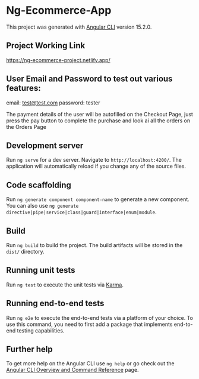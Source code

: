 # Ng-Ecommerce-App

This project was generated with [Angular CLI](https://github.com/angular/angular-cli) version 15.2.0.

## Project Working Link

https://ng-ecommerce-project.netlify.app/

## User Email and Password to test out various features:

email: test@test.com
password: tester

The payment details of the user will be autofilled on the Checkout Page, just press the pay button to complete the purchase and look ai all the orders on the Orders Page

## Development server

Run `ng serve` for a dev server. Navigate to `http://localhost:4200/`. The application will automatically reload if you change any of the source files.

## Code scaffolding

Run `ng generate component component-name` to generate a new component. You can also use `ng generate directive|pipe|service|class|guard|interface|enum|module`.

## Build

Run `ng build` to build the project. The build artifacts will be stored in the `dist/` directory.

## Running unit tests

Run `ng test` to execute the unit tests via [Karma](https://karma-runner.github.io).

## Running end-to-end tests

Run `ng e2e` to execute the end-to-end tests via a platform of your choice. To use this command, you need to first add a package that implements end-to-end testing capabilities.

## Further help

To get more help on the Angular CLI use `ng help` or go check out the [Angular CLI Overview and Command Reference](https://angular.io/cli) page.
